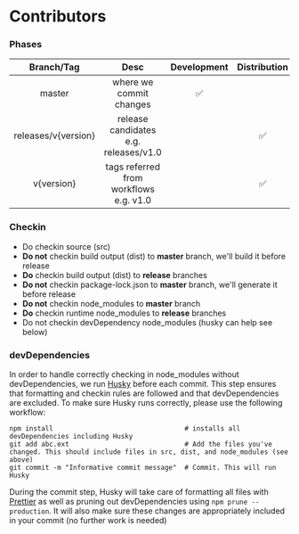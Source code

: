 # Contributors

### Phases

|     Branch/Tag      |                  Desc                  | Development | Distribution |
| :-----------------: | :------------------------------------: | :---------: | :----------: |
|       master        |        where we commit changes         |     ✅      |              |
| releases/v{version} | release candidates e.g. releases/v1.0  |             |      ✅      |
|     v{version}      | tags referred from workflows e.g. v1.0 |             |      ✅      |

### Checkin

- Do checkin source (src)
- **Do not** checkin build output (dist) to **master** branch, we'll build it before release
- **Do** checkin build output (dist) to **release** branches
- **Do not** checkin package-lock.json to **master** branch, we'll generate it before release
- **Do not** checkin node_modules to **master** branch
- **Do** checkin runtime node_modules to **release** branches
- Do not checkin devDependency node_modules (husky can help see below)

### devDependencies

In order to handle correctly checking in node_modules without devDependencies, we run [Husky](https://github.com/typicode/husky) before each commit.
This step ensures that formatting and checkin rules are followed and that devDependencies are excluded. To make sure Husky runs correctly, please use the following workflow:

```
npm install                                 # installs all devDependencies including Husky
git add abc.ext                             # Add the files you've changed. This should include files in src, dist, and node_modules (see above)
git commit -m "Informative commit message"  # Commit. This will run Husky
```

During the commit step, Husky will take care of formatting all files with [Prettier](https://github.com/prettier/prettier) as well as pruning out devDependencies using `npm prune --production`.
It will also make sure these changes are appropriately included in your commit (no further work is needed)
